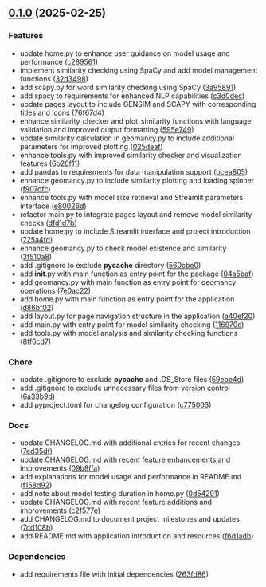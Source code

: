 <!-- insertion marker -->
<a name="0.1.0"></a>

## [0.1.0](https://github.com///compare/9a8b0295d5543bae46108a7b441b9a63e96d85ae...0.1.0) (2025-02-25)

### Features

- update home.py to enhance user guidance on model usage and performance ([c289561](https://github.com///commit/c28956115124766b7ceeb7f1bd25b91655b25984))
- implement similarity checking using SpaCy and add model management functions ([32d3498](https://github.com///commit/32d3498aee746a4e89971b6cd5abe4b887fda0ba))
- add scapy.py for word similarity checking using SpaCy ([3a95891](https://github.com///commit/3a958914494a4fb79498eaea06468f533b4e8fa8))
- add spacy to requirements for enhanced NLP capabilities ([c3d0dec](https://github.com///commit/c3d0deca5f58ce9e4c4dc37813bde57ab5763f9f))
- update pages layout to include GENSIM and SCAPY with corresponding titles and icons ([76f67d4](https://github.com///commit/76f67d4aae5c81f4e3b00904c9c300e96025da3b))
- enhance similarity_checker and plot_similarity functions with language validation and improved output formatting ([595e749](https://github.com///commit/595e7499feba89de3737dd750121964050cf8b26))
- update similarity calculation in geomancy.py to include additional parameters for improved plotting ([025deaf](https://github.com///commit/025deafae4dcf37af0822c82d20cb63a5c9ce6e8))
- enhance tools.py with improved similarity checker and visualization features ([6b26f11](https://github.com///commit/6b26f11f79efc3c956308848aa73dc25794958c6))
- add pandas to requirements for data manipulation support ([bcea805](https://github.com///commit/bcea805a3172fa9ae4dd0e84653ca5b2e41fbd62))
- enhance geomancy.py to include similarity plotting and loading spinner ([f907dfc](https://github.com///commit/f907dfc83723ce7f79070ba32a63b7ee172656e3))
- enhance tools.py with model size retrieval and Streamlit parameters interface ([e80026d](https://github.com///commit/e80026dc8494312f5665bede21d35eb8fda1c0d1))
- refactor main.py to integrate pages layout and remove model similarity checks ([dfd1d7b](https://github.com///commit/dfd1d7b752f8b7006a2f2f7749d2cec72b3b6585))
- update home.py to include Streamlit interface and project introduction ([725a4fd](https://github.com///commit/725a4fdce4f32f42c09e21c17e07048722da8b1d))
- enhance geomancy.py to check model existence and similarity ([3f510a8](https://github.com///commit/3f510a894261bda6eaa11f3f4252e9f7bb052d6a))
- add .gitignore to exclude __pycache__ directory ([560cbe0](https://github.com///commit/560cbe0331052871cb424a6d0c93fae013bb7975))
- add __init__.py with main function as entry point for the package ([04a5baf](https://github.com///commit/04a5bafbe1938d937a1327fa9c0629a15f811a66))
- add geomancy.py with main function as entry point for geomancy operations ([7e0ac22](https://github.com///commit/7e0ac2257753515692618e57aa0558245ac39081))
- add home.py with main function as entry point for the application ([d86bf02](https://github.com///commit/d86bf029cd69a27ca975b683918d77b947b7276e))
- add layout.py for page navigation structure in the application ([a40ef20](https://github.com///commit/a40ef20adde278e875835fce11693bebe8a4492d))
- add main.py with entry point for model similarity checking ([116970c](https://github.com///commit/116970c3c9c64b7a572512eef3cefb0b546e6c1f))
- add tools.py with model analysis and similarity checking functions ([8ff6cd7](https://github.com///commit/8ff6cd738b5ef5b16ee6d7cbe164bd544947cb55))

### Chore

- update .gitignore to exclude __pycache__ and .DS_Store files ([59ebe4d](https://github.com///commit/59ebe4ddfe8fbd7e2f02fa296e8ca90ccd8a4aa8))
- add .gitignore to exclude unnecessary files from version control ([6a33b9d](https://github.com///commit/6a33b9d07e86061141b96ad430e5924decc16eac))
- add pyproject.toml for changelog configuration ([c775003](https://github.com///commit/c7750036126bc44ee617b41fe9f3743025fec02d))

### Docs

- update CHANGELOG.md with additional entries for recent changes ([7ed35df](https://github.com///commit/7ed35df626c1fb6cace8ff96bd2590b4eff8676e))
- update CHANGELOG.md with recent feature enhancements and improvements ([09b8ffa](https://github.com///commit/09b8ffaca4e789c882640b7aa1320932e4c79e7a))
- add explanations for model usage and performance in README.md ([f158d92](https://github.com///commit/f158d92e9ad9072c61397bcb7c1d833f4a31a25c))
- add note about model testing duration in home.py ([0d54291](https://github.com///commit/0d54291f5c5da1852ecb15d2f45707efb2f39536))
- update CHANGELOG.md with recent feature additions and improvements ([c2f577e](https://github.com///commit/c2f577e5fd164323997ebba7d24fec68551d5ae5))
- add CHANGELOG.md to document project milestones and updates ([7cd108b](https://github.com///commit/7cd108b398d732a4308bae20e15307343108f83d))
- add README.md with application introduction and resources ([f6d1adb](https://github.com///commit/f6d1adbe09aa26cc07baf902b6a3e49d5340edab))

### Dependencies

- add requirements file with initial dependencies ([263fd86](https://github.com///commit/263fd86707b22f527d98b70d302b36977fff5639))

